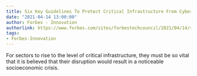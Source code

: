 ```yaml
---
title: Six Key Guidelines To Protect Critical Infrastructure From Cyber Threats
date: "2021-04-14 13:00:00"
author: Forbes - Innovation
authorlink: https://www.forbes.com/sites/forbestechcouncil/2021/04/14/six-key-guidelines-to-protectcriticalinfrastructure-fromcyber-threats/
tags:
- Forbes-Innovation
---
```

For sectors to rise to the level of critical infrastructure, they must be so vital that it is believed that their disruption would result in a noticeable socioeconomic crisis.
